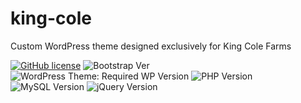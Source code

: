 # king-cole
Custom WordPress theme designed exclusively for King Cole Farms

[![GitHub license](https://img.shields.io/github/license/bkaminski/king-cole?style=flat-square)](https://github.com/bkaminski/king-cole/blob/main/LICENSE) ![Bootstrap Ver](https://img.shields.io/badge/LIB-Bootstrap--v5.0-blueviolet?style=flat-square)  ![WordPress Theme: Required WP Version](https://img.shields.io/badge/WordPress-%3E%3D5.7.2-blue?style=flat-square) ![PHP Version](https://img.shields.io/badge/PHP-%3E%3D7.3.27-green?style=flat-square) ![MySQL Version](https://img.shields.io/badge/MySQL-v5.6-red?style=flat-square) ![jQuery Version](https://img.shields.io/badge/jQuery-3.5.1-ff69b4?style="flat-square)
